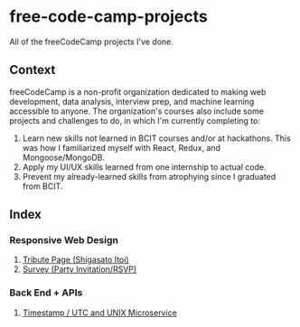 # free-code-camp-projects
All of the freeCodeCamp projects I've done.

## Context

freeCodeCamp is a non-profit organization dedicated to making web development, data analysis, interview prep, and machine learning accessible to anyone. The organization's courses also include some projects and challenges to do, in which I'm currently completing to:
1. Learn new skills not learned in BCIT courses and/or at hackathons. This was how I familiarized myself with React, Redux, and Mongoose/MongoDB. 
2. Apply my UI/UX skills learned from one internship to actual code.  
3. Prevent my already-learned skills from atrophying since I graduated from BCIT. 

## Index

### Responsive Web Design

1. [Tribute Page (Shigasato Itoi)](https://codepen.io/cellehcim/pen/YzZgBxO)
2. [Survey (Party Invitation/RSVP)](https://codepen.io/cellehcim/pen/wvJOOgz)

### Back End + APIs

1. [Timestamp / UTC and UNIX Microservice](https://github.com/cellehcim/free-code-camp-projects/tree/main/back-end-development-and-apis/1%20-%20unix%20and%20utc%20timestamp)
